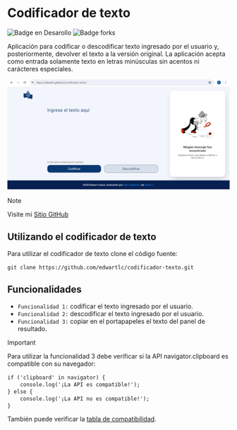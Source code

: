 <h1>Codificador de texto</h1>

![Badge en Desarollo](https://img.shields.io/badge/status-terminado-green)
![Badge forks](https://img.shields.io/badge/forks-1-blue)

Aplicación para codificar o descodificar texto ingresado por el usuario y, posteriormente, devolver el texto a la versión original. La aplicación acepta como entrada solamente texto en letras minúsculas sin acentos ni carácteres especiales.

![Screen Shot 2024-07-23](https://raw.githubusercontent.com/edwartlc/codificador-texto/main/assets/images/2024-07-23.png)

> [!NOTE]
> Visite mi [Sitio GitHub](https://edwartlc.github.io/codificador-texto/)

## Utilizando el codificador de texto
Para utilizar el codificador de texto clone el código fuente:
```
git clone https://github.com/edwartlc/codificador-texto.git
```
## Funcionalidades
- `Funcionalidad 1:` codificar el texto ingresado por el usuario.
- `Funcionalidad 2:` descodificar el texto ingresado por el usuario.
- `Funcionalidad 3:` copiar en el portapapeles el texto del panel de resultado.

> [!IMPORTANT]
> Para utilizar la funcionalidad 3 debe verificar si la API navigator.clipboard es compatible con su navegador:
> ```
> if ('clipboard' in navigator) {
>     console.log('¡La API es compatible!');
> } else {
>     console.log('¡La API no es compatible!');
> }
> ```
> También puede verificar la [tabla de compatibilidad](https://caniuse.com/mdn-api_navigator_clipboard).
